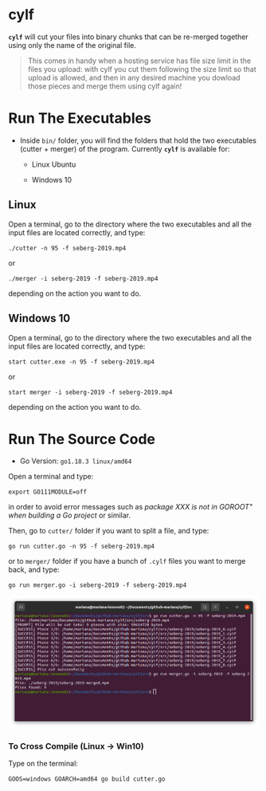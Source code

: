 # cylf

**`cylf`** will cut your files into binary chunks that can be re-merged together using only the name of the original file. 

> This comes in handy when a hosting service has file size limit in the files you upload: with cylf you cut them following the size limit so that upload is allowed, and then in any desired machine you dowload those pieces and merge them using cylf again!

# Run The Executables

- Inside `bin/` folder, you will find the folders that hold the two executables (cutter + merger) of the program. Currently **`cylf`** is available for:

    - Linux Ubuntu

    - Windows 10

## Linux

Open a terminal, go to the directory where the two executables and all the input files are located correctly, and type:

```
./cutter -n 95 -f seberg-2019.mp4
```

or 

```
./merger -i seberg-2019 -f seberg-2019.mp4
```

depending on the action you want to do.

## Windows 10

Open a terminal, go to the directory where the two executables and all the input files are located correctly, and type:

```
start cutter.exe -n 95 -f seberg-2019.mp4
```

or 

```
start merger -i seberg-2019 -f seberg-2019.mp4
```

depending on the action you want to do.

# Run The Source Code

- Go Version: `go1.18.3 linux/amd64`

Open a terminal and type: 

```
export GO111MODULE=off
```

in order to avoid error messages such as *package XXX is not in GOROOT" when building a Go project* or similar.

Then, go to `cutter/` folder if you want to split a file, and type:

```
go run cutter.go -n 95 -f seberg-2019.mp4
```

or to `merger/` folder if you have a bunch of `.cylf` files you want to merge back, and type:

```
go run merger.go -i seberg-2019 -f seberg-2019.mp4
```

![img](res/sc-v1.png)

### To Cross Compile (Linux -> Win10)

Type on the terminal:

```
GOOS=windows GOARCH=amd64 go build cutter.go
```